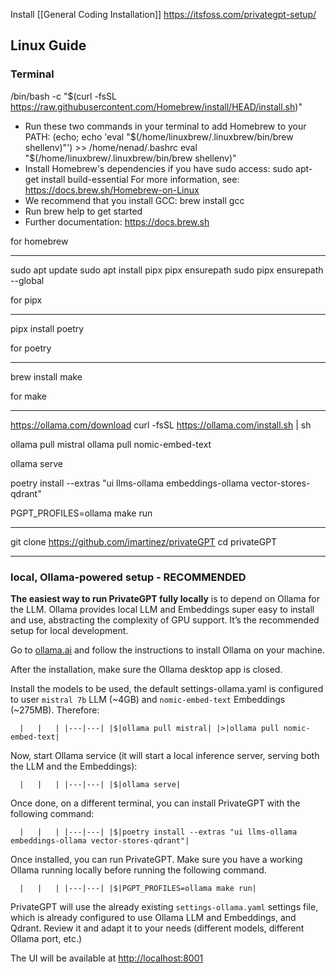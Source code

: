Install [[General Coding Installation]]
https://itsfoss.com/privategpt-setup/
## Linux Guide
### Terminal

/bin/bash -c "$(curl -fsSL https://raw.githubusercontent.com/Homebrew/install/HEAD/install.sh)"

- Run these two commands in your terminal to add Homebrew to your PATH:
    (echo; echo 'eval "$(/home/linuxbrew/.linuxbrew/bin/brew shellenv)"') >> /home/nenad/.bashrc
    eval "$(/home/linuxbrew/.linuxbrew/bin/brew shellenv)"
- Install Homebrew's dependencies if you have sudo access:
    sudo apt-get install build-essential
  For more information, see:
    https://docs.brew.sh/Homebrew-on-Linux
- We recommend that you install GCC:
    brew install gcc
- Run brew help to get started
- Further documentation:
    https://docs.brew.sh

for homebrew

---

sudo apt update sudo apt install pipx pipx ensurepath sudo pipx ensurepath --global

for pipx

---

pipx install poetry

for poetry

---
brew install make 

for make 

---
https://ollama.com/download
curl -fsSL https://ollama.com/install.sh | sh

ollama pull mistral
ollama pull nomic-embed-text

ollama serve

poetry install --extras "ui llms-ollama embeddings-ollama vector-stores-qdrant"

PGPT_PROFILES=ollama make run


---
  git clone https://github.com/imartinez/privateGPT
  cd privateGPT

---

### local, Ollama-powered setup - RECOMMENDED

**The easiest way to run PrivateGPT fully locally** is to depend on Ollama for the LLM. Ollama provides local LLM and Embeddings super easy to install and use, abstracting the complexity of GPU support. It’s the recommended setup for local development.

Go to [ollama.ai](https://ollama.ai/) and follow the instructions to install Ollama on your machine.

After the installation, make sure the Ollama desktop app is closed.

Install the models to be used, the default settings-ollama.yaml is configured to user `mistral 7b` LLM (~4GB) and `nomic-embed-text` Embeddings (~275MB). Therefore:

`   |   |   | |---|---| |$|ollama pull mistral| |>|ollama pull nomic-embed-text|     `

Now, start Ollama service (it will start a local inference server, serving both the LLM and the Embeddings):

`   |   |   | |---|---| |$|ollama serve|     `

Once done, on a different terminal, you can install PrivateGPT with the following command:

`   |   |   | |---|---| |$|poetry install --extras "ui llms-ollama embeddings-ollama vector-stores-qdrant"|     `

Once installed, you can run PrivateGPT. Make sure you have a working Ollama running locally before running the following command.

`   |   |   | |---|---| |$|PGPT_PROFILES=ollama make run|     `

PrivateGPT will use the already existing `settings-ollama.yaml` settings file, which is already configured to use Ollama LLM and Embeddings, and Qdrant. Review it and adapt it to your needs (different models, different Ollama port, etc.)

The UI will be available at [http://localhost:8001](http://localhost:8001/)